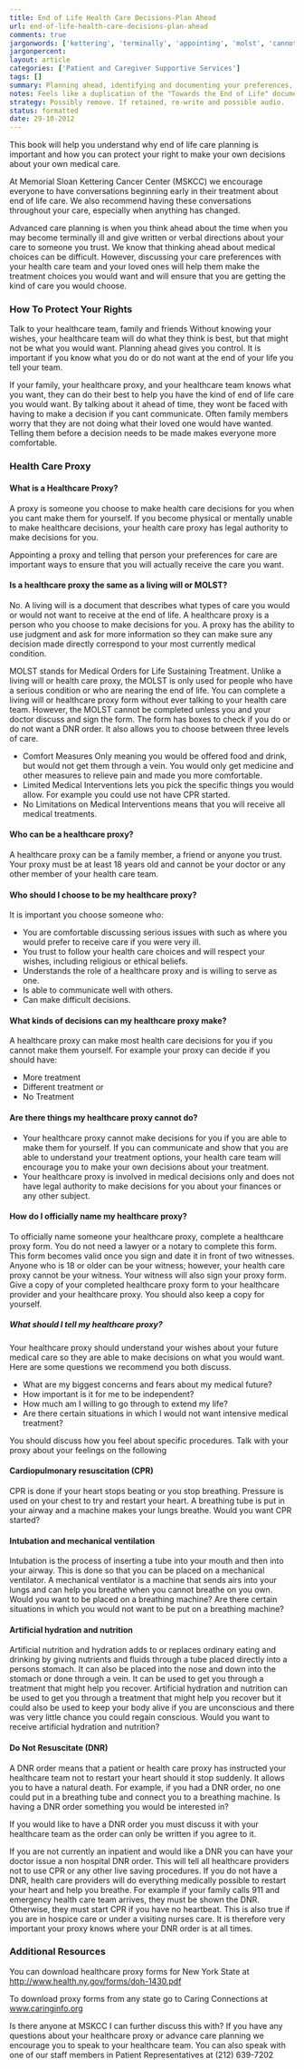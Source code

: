 ```yaml
---
title: End of Life Health Care Decisions-Plan Ahead
url: end-of-life-health-care-decisions-plan-ahead
comments: true
jargonwords: ['kettering', 'terminally', 'appointing', 'molst', 'cannot', 'dnr', 'notary', 'cardiopulmonary', 'resuscitation', 'restart', 'intubation', 'inserting', 'ventilator', 'hydration', 'resuscitate', 'inpatient', 'non']
jargonpercent:
layout: article
categories: ['Patient and Caregiver Supportive Services']
tags: []
summary: Planning ahead, identifying and documenting your preferences, protecting your right to make decisions, downloadable forms. 
notes: Feels like a duplication of the "Towards the End of Life" document. 
strategy: Possibly remove. If retained, re-write and possible audio.   (Rethink? No. Some re-writing? Yes. Graphics or diagrams? No. Photography? No. Podcast or audio? Yes. Video? No)	
status: formatted 
date: 29-10-2012
---
```

This book will help you understand why end of life care planning is important and how you can protect your right to make your own decisions about your own medical care. 

At Memorial Sloan Kettering Cancer Center (MSKCC) we encourage everyone to have conversations beginning early in their treatment about end of life care. We also recommend having these conversations throughout your care, especially when anything has changed. 

Advanced care planning is when you think ahead about the time when you may become terminally ill and give written or verbal directions about your care to someone you trust. We know that thinking ahead about medical choices can be difficult. However, discussing your care preferences with your health care team and your loved ones will help them make the treatment choices you would want and will ensure that you are getting the kind of care you would choose. 

### How To Protect Your Rights
Talk to your healthcare team, family and friends
Without knowing your wishes, your healthcare team will do what they think is best, but that might not be what you would want. Planning ahead gives you control. It is important if you know what you do or do not want at the end of your life you tell your team. 

If your family, your healthcare proxy, and your healthcare team knows what you want, they can do their best to help you have the kind of end of life care you would want. By talking about it ahead of time, they wont be faced with having to make a decision if you cant communicate. Often family members worry that they are not doing what their loved one would have wanted. Telling them before a decision needs to be made makes everyone more comfortable. 

### Health Care Proxy

#### What is a Healthcare Proxy?
A proxy is someone you choose to make health care decisions for you when you cant make them for yourself. If you become physical or mentally unable to make healthcare decisions, your health care proxy has legal authority to make decisions for you. 

Appointing a proxy and telling that person your preferences for care are important ways to ensure that you will actually receive the care you want. 

#### Is a healthcare proxy the same as a living will or MOLST?
No. A living will is a document that describes what types of care you would or would not want to receive at the end of life. A healthcare proxy is a person who you choose to make decisions for you. A proxy has the ability to use judgment and ask for more information so they can make sure any decision made directly correspond to your most currently medical condition.

MOLST stands for Medical Orders for Life Sustaining Treatment. Unlike a living will or health care proxy, the MOLST is only used for people who have a serious condition or who are nearing the end of life. You can complete a living will or healthcare proxy form without ever talking to your health care team. However, the MOLST cannot be completed unless you and your doctor discuss and sign the form. The form has boxes to check if you do or do not want a DNR order. It also allows you to choose between three levels of care.

* Comfort Measures Only meaning you would be offered food and drink, but would not get them through a vein. You would only get medicine and other measures to relieve pain and made you more comfortable.
* Limited Medical Interventions lets you pick the specific things you would allow. For example you could use not have CPR started.
* No Limitations on Medical Interventions means that you will receive all medical treatments. 


#### Who can be a healthcare proxy?
A healthcare proxy can be a family member, a friend or anyone you trust.  Your proxy must be at least 18 years old and cannot be your doctor or any other member of your health care team. 

#### Who should I choose to be my healthcare proxy?
It is important you choose someone who:

* You are comfortable discussing serious issues with such as where you would prefer to receive care if you were very ill. 
* You trust to follow your health care choices and will respect your wishes, including religious or ethical beliefs. 
* Understands the role of a healthcare proxy and is willing to serve as one.
* Is able to communicate well with others.
* Can make difficult decisions.

#### What kinds of decisions can my healthcare proxy make?
A healthcare proxy can make most health care decisions for you if you cannot make them yourself. For example your proxy can decide if you should have:

* More treatment
* Different treatment or
* No Treatment

#### Are there things my healthcare proxy cannot do?

* Your healthcare proxy cannot make decisions for you if you are able to make them for yourself. If you can communicate and show that you are able to understand your treatment options, your health care team will encourage you to make your own decisions about your treatment. 
* Your healthcare proxy is involved in medical decisions only and does not have legal authority to make decisions for you about your finances or any other subject.

#### How do I officially name my healthcare proxy?
To officially name someone your healthcare proxy, complete a healthcare proxy form. You do not need a lawyer or a notary to complete this form.  This form becomes valid once you sign and date it in front of two witnesses. Anyone who is 18 or older can be your witness; however, your health care proxy cannot be your witness. Your witness will also sign your proxy form.  Give a copy of your completed healthcare proxy form to your healthcare provider and your healthcare proxy. You should also keep a copy for yourself. 

##### What should I tell my healthcare proxy?
Your healthcare proxy should understand your wishes about your future medical care so they are able to make decisions on what you would want.  Here are some questions we recommend you both discuss.

* What are my biggest concerns and fears about my medical future?
* How important is it for me to be independent? 
* How much am I willing to go through to extend my life?
* Are there certain situations in which I would not want intensive medical treatment?

You should discuss how you feel about specific procedures. Talk with your proxy about your feelings on the following 

#### Cardiopulmonary resuscitation (CPR)
CPR is done if your heart stops beating or you stop breathing. Pressure is used on your chest to try and restart your heart. A breathing tube is put in your airway and a machine makes your lungs breathe. Would you want CPR started?

#### Intubation and mechanical ventilation
Intubation is the process of inserting a tube into your mouth and then into your airway. This is done so that you can be placed on a mechanical ventilator. A mechanical ventilator is a machine that sends airs into your lungs and can help you breathe when you cannot breathe on you own.  Would you want to be placed on a breathing machine? Are there certain situations in which you would not want to be put on a breathing machine? 

#### Artificial hydration and nutrition
Artificial nutrition and hydration adds to or replaces ordinary eating and drinking by giving nutrients and fluids through a tube placed directly into a persons stomach. It can also be placed into the nose and down into the stomach or done through a vein.  It can be used to get you through a treatment that might help you recover. Artificial hydration and nutrition can be used to get you through a treatment that might help you recover but it could also be used to keep your body alive if you are unconscious and there was very little chance you could regain conscious. Would you want to receive artificial hydration and nutrition?

#### Do Not Resuscitate (DNR) 
A DNR order means that a patient or health care proxy has instructed your healthcare team not to restart your heart should it stop suddenly. It allows you to have a natural death.  For example, if you had a DNR order, no one could put in a breathing tube and connect you to a breathing machine. Is having a DNR order something you would be interested in? 

If you would like to have a DNR order you must discuss it with your healthcare team as the order can only be written if you agree to it.

If you are not currently an inpatient and would like a DNR you can have your doctor issue a non hospital DNR order. This will tell all healthcare providers not to use CPR or any other live saving procedures. If you do not have a DNR, health care providers will do everything medically possible to restart your heart and help you breathe. For example if your family calls 911 and emergency health care team arrives, they must be shown the DNR. Otherwise, they must start CPR if you have no heartbeat. This is also true if you are in hospice care or under a visiting nurses care. It is therefore very important your proxy knows where your DNR order is at all times. 


### Additional Resources 

You can download healthcare proxy forms for New York State at
http://www.health.ny.gov/forms/doh-1430.pdf

To download proxy forms from any state go to Caring Connections at www.caringinfo.org 

Is there anyone at MSKCC I can further discuss this with?
If you have any questions about your healthcare proxy or advance care planning we encourage you to speak to your healthcare team. You can also speak with one of our staff members in Patient Representatives at (212) 639-7202

